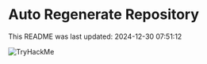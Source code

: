 # Auto Regenerate Repository

This README was last updated: 2024-12-30 07:51:12

 ![TryHackMe](https://tryhackme.com/badge/533634)